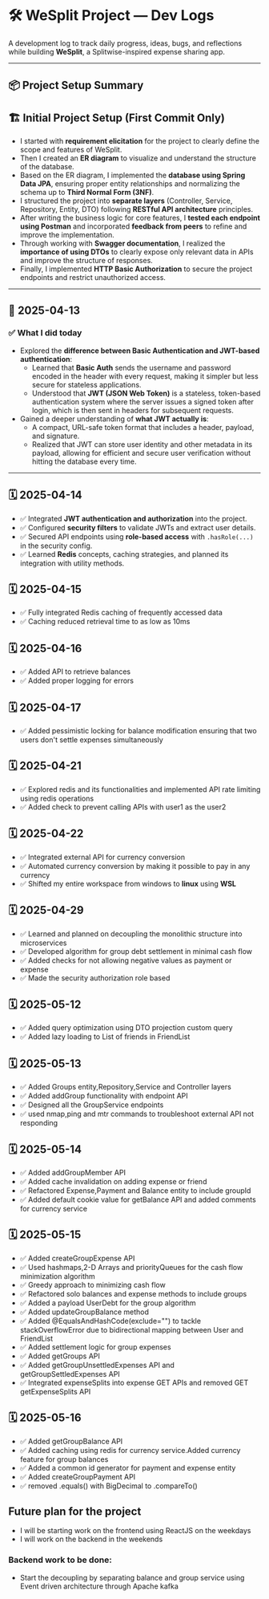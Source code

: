 # 🛠️ WeSplit Project — Dev Logs

A development log to track daily progress, ideas, bugs, and reflections while building **WeSplit**, a Splitwise-inspired expense sharing app.

---

## 📦 Project Setup Summary
## 🏗️ Initial Project Setup (First Commit Only)

- I started with **requirement elicitation** for the project to clearly define the scope and features of WeSplit.
- Then I created an **ER diagram** to visualize and understand the structure of the database.
- Based on the ER diagram, I implemented the **database using Spring Data JPA**, ensuring proper entity relationships and normalizing the schema up to **Third Normal Form (3NF)**.
- I structured the project into **separate layers** (Controller, Service, Repository, Entity, DTO) following **RESTful API architecture** principles.
- After writing the business logic for core features, I **tested each endpoint using Postman** and incorporated **feedback from peers** to refine and improve the implementation.
- Through working with **Swagger documentation**, I realized the **importance of using DTOs** to clearly expose only relevant data in APIs and improve the structure of responses.
- Finally, I implemented **HTTP Basic Authorization** to secure the project endpoints and restrict unauthorized access.

---

## 📅 2025-04-13

### ✅ What I did today
- Explored the **difference between Basic Authentication and JWT-based authentication**:
    - Learned that **Basic Auth** sends the username and password encoded in the header with every request, making it simpler but less secure for stateless applications.
    - Understood that **JWT (JSON Web Token)** is a stateless, token-based authentication system where the server issues a signed token after login, which is then sent in headers for subsequent requests.
- Gained a deeper understanding of **what JWT actually is**:
    - A compact, URL-safe token format that includes a header, payload, and signature.
    - Realized that JWT can store user identity and other metadata in its payload, allowing for efficient and secure user verification without hitting the database every time.
---

## 🗓️ 2025-04-14

- ✅ Integrated **JWT authentication and authorization** into the project.
- ✅ Configured **security filters** to validate JWTs and extract user details.
- ✅ Secured API endpoints using **role-based access** with `.hasRole(...)` in the security config.
- ✅ Learned **Redis** concepts, caching strategies, and planned its integration with utility methods.

## 🗓️ 2025-04-15

- ✅ Fully integrated Redis caching of frequently accessed data
- ✅ Caching reduced retrieval time to as low as 10ms

## 🗓️ 2025-04-16

- ✅ Added API to retrieve balances
- ✅ Added proper logging for errors

## 🗓️ 2025-04-17

- ✅ Added pessimistic locking for balance modification ensuring that two users don't settle expenses simultaneously

## 🗓️ 2025-04-21

- ✅ Explored redis and its functionalities and implemented API rate limiting using redis operations
- ✅ Added check to prevent calling APIs with user1 as the user2

## 🗓️ 2025-04-22

- ✅ Integrated external API for currency conversion
- ✅ Automated currency conversion by making it possible to pay in any currency
- ✅ Shifted my entire workspace from windows to **linux** using **WSL**

## 🗓️ 2025-04-29

- ✅ Learned and planned on decoupling the monolithic structure into microservices
- ✅ Developed algorithm for group debt settlement in minimal cash flow
- ✅ Added checks for not allowing negative values as payment or expense
- ✅ Made the security authorization role based

## 🗓️ 2025-05-12

- ✅ Added query optimization using DTO projection custom query
- ✅ Added lazy loading to List of friends in FriendList

## 🗓️ 2025-05-13

- ✅ Added Groups entity,Repository,Service and Controller layers
- ✅ Added addGroup functionality with endpoint API
- ✅ Designed all the GroupService endpoints
- ✅ used nmap,ping and mtr commands to troubleshoot external API not responding

## 🗓️ 2025-05-14

- ✅ Added addGroupMember API
- ✅ Added cache invalidation on adding expense or friend
- ✅ Refactored Expense,Payment and Balance entity to include groupId
- ✅ Added default cookie value for getBalance API and added comments for currency service

## 🗓️ 2025-05-15

- ✅ Added createGroupExpense API
- ✅ Used hashmaps,2-D Arrays and priorityQueues for the cash flow minimization algorithm
- ✅ Greedy approach to minimizing cash flow
- ✅ Refactored solo balances and expense methods to include groups
- ✅ Added a payload UserDebt for the group algorithm
- ✅ Added updateGroupBalance method
- ✅ Added @EqualsAndHashCode(exclude="") to tackle stackOverflowError due to bidirectional mapping between User and FriendList
- ✅ Added settlement logic for group expenses
- ✅ Added getGroups API
- ✅ Added getGroupUnsettledExpenses API and getGroupSettledExpenses API
- ✅ Integrated expenseSplits into expense GET APIs and removed GET getExpenseSplits API

## 🗓️ 2025-05-16

- ✅ Added getGroupBalance API
- ✅ Added caching using redis for currency service.Added currency feature for group balances
- ✅ Added a common id generator for payment and expense entity
- ✅ Added createGroupPayment API
- ✅ removed .equals() with BigDecimal to .compareTo() 

## Future plan for the project

- I will be starting work on the frontend using ReactJS on the weekdays
- I will work on the backend in the weekends

### Backend work to be done:
- Start the decoupling by separating balance and group service using Event driven architecture through Apache kafka

